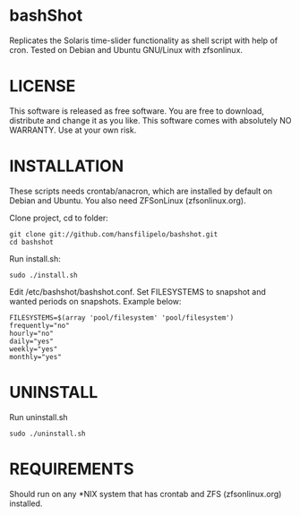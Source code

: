 bashShot
=================================
Replicates the Solaris time-slider functionality as shell script with help of cron. Tested on Debian and Ubuntu GNU/Linux with zfsonlinux.


LICENSE
=================================
This software is released as free software. You are free to download, distribute and change it as you like. This software comes with absolutely NO WARRANTY. Use at your own risk. 


INSTALLATION
=================================
These scripts needs crontab/anacron, which are installed by default on Debian and Ubuntu. You also need ZFSonLinux (zfsonlinux.org). 

Clone project, cd to folder: 

	git clone git://github.com/hansfilipelo/bashshot.git
	cd bashshot

Run install.sh: 

	sudo ./install.sh

Edit /etc/bashshot/bashshot.conf. Set FILESYSTEMS to snapshot and wanted periods on snapshots. Example below: 

	FILESYSTEMS=$(array 'pool/filesystem' 'pool/filesystem')
	frequently="no"
	hourly="no"
	daily="yes"
	weekly="yes"
	monthly="yes"


UNINSTALL
=================================
Run uninstall.sh

	sudo ./uninstall.sh


REQUIREMENTS
=================================
Should run on any *NIX system that has crontab and ZFS (zfsonlinux.org) installed. 

